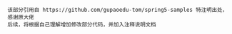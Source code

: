 `该部分引用自 https://github.com/gupaoedu-tom/spring5-samples 特注明出处，感谢原大佬`   
`后续，将根据自己理解增加修改部分代码，并加入注释说明文档`